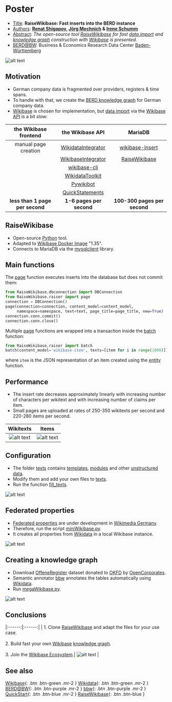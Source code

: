 # Poster

* [Title](https://www.wikidata.org/wiki/Property:P1476): **RaiseWikibase: Fast inserts into the BERD instance**
* [Authors](https://www.wikidata.org/wiki/Property:P50): **[Renat Shigapov](https://github.com/shigapov), [Jörg Mechnich](https://github.com/jmechnich) & [Irene Schumm](https://github.com/libschumm)**
* [Abstract](https://schema.org/abstract): _The open-source tool [RaiseWikibase](https://github.com/UB-Mannheim/RaiseWikibase) for fast [data import](https://www.mediawiki.org/wiki/Wikibase/Importing) and [knowledge graph](https://en.wikipedia.org/wiki/Knowledge_graph) construction with [Wikibase](https://www.wikiba.se) is presented._
* [BERD@BW](https://www.berd-bw.de): Business & Economics Research Data Center [Baden-Württemberg](https://www.wikidata.org/wiki/Q985)

![alt text](/assets/images/mediawiki_wb_import.png)

## Motivation

* German company data is fragmented over providers, registers & time spans.
* To handle with that, we create the [BERD knowledge graph](https://www.berd-bw.de/knowledge-graph) for German company data.
* [Wikibase](https://www.wikiba.se) is chosen for implementation, but [data import](https://www.mediawiki.org/wiki/Wikibase/Importing) via the [Wikibase API](https://www.wikidata.org/wiki/Q106877126) is a bit slow:

| the Wikibase frontend | the Wikibase API | MariaDB |
|:------:|:------:|:------:|
| manual page creation | [WikidataIntegrator](https://github.com/SuLab/WikidataIntegrator) | [wikibase-insert](https://github.com/jze/wikibase-insert) |
|        | [WikibaseIntegrator](https://github.com/LeMyst/WikibaseIntegrator) | [RaiseWikibase](https://github.com/UB-Mannheim/RaiseWikibase) |
|        | [wikibase-cli](https://github.com/maxlath/wikibase-cli) |  |
|        | [WikidataToolkit](https://github.com/Wikidata/Wikidata-Toolkit) |  |
|        | [Pywikibot](https://github.com/wikimedia/pywikibot) |  |
|        | [QuickStatements](https://github.com/magnusmanske/quickstatements) |  |
|**less than 1 page per second**| **1-6 pages per second** | **100-300 pages per second** |

## RaiseWikibase

* Open-source [Python](https://www.wikidata.org/wiki/Q28865) tool.
* Adapted to [Wikibase Docker Image](https://github.com/wmde/wikibase-release-pipeline) "1.35".
* Connects to MariaDB via the [mysqlclient](https://github.com/PyMySQL/mysqlclient) library.

## Main functions

The [page](https://github.com/UB-Mannheim/RaiseWikibase/blob/main/RaiseWikibase/raiser.py#L14-L80) function executes inserts into the database but does not commit them:
```python
from RaiseWikibase.dbconnection import DBConnection
from RaiseWikibase.raiser import page
connection = DBConnection()
page(connection=connection, content_model=content_model,
     namespace=namespace, text=text, page_title=page_title, new=True)
connection.conn.commit()
connection.conn.close()
```

Multiple [page](https://github.com/UB-Mannheim/RaiseWikibase/blob/main/RaiseWikibase/raiser.py#L14-L80) functions are wrapped into a transaction inside the [batch](https://github.com/UB-Mannheim/RaiseWikibase/blob/main/RaiseWikibase/raiser.py#L83-L110) function:
```python
from RaiseWikibase.raiser import batch
batch(content_model='wikibase-item', texts=[item for i in range(1000)])
```
where `item` is the JSON representation of an item created using the [entity](https://github.com/UB-Mannheim/RaiseWikibase/blob/main/RaiseWikibase/datamodel.py#L198-L225) function.

## Performance

* The insert rate decreases approximately linearly with increasing number of characters per wikitext and with increasing number of claims per item.
* Small pages are uploaded at rates of 250-350 wikitexts per second and 220-280 items per second.

| Wikitexts | Items |
|:------:|:------:|
| ![alt text](/assets/images/exp1.png) | ![alt text](/assets/images/exp2.png) |

## Configuration

* The folder [texts](https://github.com/UB-Mannheim/RaiseWikibase/tree/main/texts) contains [templates](https://www.wikidata.org/wiki/Q11266439), [modules](https://www.wikidata.org/wiki/Q15184295) and other [unstructured data](https://www.wikidata.org/wiki/Q1141900).
* Modify them and add your own files to [texts](https://github.com/UB-Mannheim/RaiseWikibase/tree/main/texts).
* Run the function [fill_texts](https://github.com/UB-Mannheim/RaiseWikibase/blob/main/miniWikibase.py#L108-L134).

![alt text](/assets/images/main_page.png)

## Federated properties

* [Federated properties](https://doc.wikimedia.org/Wikibase/master/php/md_docs_components_repo-federated-properties.html) are under development in [Wikimedia Germany](https://www.wikimedia.de).
* Therefore, run the script [miniWikibase.py](https://github.com/UB-Mannheim/RaiseWikibase/blob/main/miniWikibase.py).
* It creates all properties from [Wikidata](https://www.wikidata.org) in a local Wikibase instance.

![alt text](/assets/images/properties.png)

## Creating a knowledge graph

* Download [OffeneRegister](https://offeneregister.de) dataset donated to [OKFD](https://okfn.de) by [OpenCorporates](https://opencorporates.com).
* Semantic annotator [bbw](https://github.com/UB-Mannheim/bbw) annotates the tables automatically using [Wikidata](https://www.wikidata.org).
* Run [megaWikibase.py](https://github.com/UB-Mannheim/RaiseWikibase/blob/main/megaWikibase.py).

![alt text](/assets/images/item.png)

## Conclusions

|:------:|:------:|
| 1. Clone [RaiseWikibase](https://github.com/UB-Mannheim/RaiseWikibase) and adapt the files for your use case. <br/> <br/> 2. Build fast your own [Wikibase](https://www.wikiba.se) [knowledge graph](https://en.wikipedia.org/wiki/Knowledge_graph). <br/> <br/> 3. Join the [Wikibase Ecosystem](https://upload.wikimedia.org/wikipedia/commons/c/cc/Strategy_for_Wikibase_Ecosystem.pdf).| ![alt text](/assets/images/WikibaseEcosystem.png) |


## See also

[Wikibase](https://www.wikiba.se){: .btn .btn-green .mr-2 }
[Wikidata](https://www.wikidata.org){: .btn .btn-green .mr-2 }
[BERD@BW](https://www.berd-bw.de){: .btn .btn-purple .mr-2 }
[bbw](https://github.com/UB-Mannheim/bbw){: .btn .btn-purple .mr-2 }
[QuickStart](https://ub-mannheim.github.io/RaiseWikibase/quickstart/){: .btn .btn-blue .mr-2 }
[RaiseWikibase](https://github.com/UB-Mannheim/RaiseWikibase){: .btn .btn-blue }
